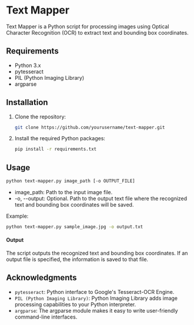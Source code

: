 # Text Mapper

Text Mapper is a Python script for processing images using Optical Character Recognition (OCR) to extract text and bounding box coordinates.

## Requirements

- Python 3.x
- pytesseract
- PIL (Python Imaging Library)
- argparse

## Installation

1. Clone the repository:

   ```bash
   git clone https://github.com/yourusername/text-mapper.git
   ```

2. Install the required Python packages:

   ```bash
   pip install -r requirements.txt
   ```

## Usage

```bash
python text-mapper.py image_path [-o OUTPUT_FILE]
```

- image_path: Path to the input image file.
- -o, --output: Optional. Path to the output text file where the recognized text and bounding box coordinates will be saved.

Example:

```bash
python text-mapper.py sample_image.jpg -o output.txt
```

#### Output

The script outputs the recognized text and bounding box coordinates. If an output file is specified, the information is saved to that file.

## Acknowledgments

- `pytesseract`: Python interface to Google's Tesseract-OCR Engine.
- `PIL (Python Imaging Library)`: Python Imaging Library adds image processing capabilities to your Python interpreter.
- `argparse`: The argparse module makes it easy to write user-friendly command-line interfaces.
